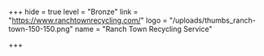 +++
hide = true
level = "Bronze"
link = "https://www.ranchtownrecycling.com/"
logo = "/uploads/thumbs_ranch-town-150-150.png"
name = "Ranch Town Recycling Service"

+++
